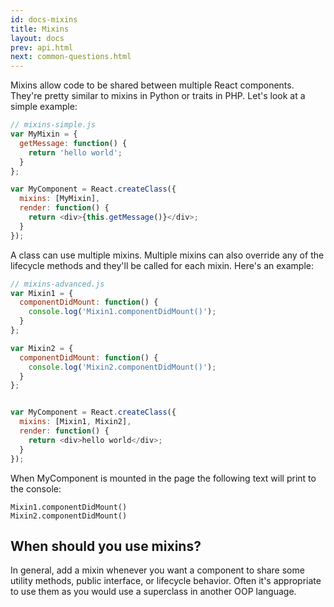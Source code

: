 ```yaml
---
id: docs-mixins
title: Mixins
layout: docs
prev: api.html
next: common-questions.html
---
```


Mixins allow code to be shared between multiple React components. They're pretty similar to mixins in Python or traits in PHP. Let's look at a simple example:

```javascript
// mixins-simple.js
var MyMixin = {
  getMessage: function() {
    return 'hello world';
  }
};

var MyComponent = React.createClass({
  mixins: [MyMixin],
  render: function() {
    return <div>{this.getMessage()}</div>;
  }
});
```

A class can use multiple mixins. Multiple mixins can also override any of the lifecycle methods and they'll be called for each mixin. Here's an example:

```javascript
// mixins-advanced.js
var Mixin1 = {
  componentDidMount: function() {
    console.log('Mixin1.componentDidMount()');
  }
};

var Mixin2 = {
  componentDidMount: function() {
    console.log('Mixin2.componentDidMount()');
  }
};


var MyComponent = React.createClass({
  mixins: [Mixin1, Mixin2],
  render: function() {
    return <div>hello world</div>;
  }
});
```

When MyComponent is mounted in the page the following text will print to the console:

```
Mixin1.componentDidMount()
Mixin2.componentDidMount()
```

## When should you use mixins?

In general, add a mixin whenever you want a component to share some utility methods, public interface, or lifecycle behavior. Often it's appropriate to use them as you would use a superclass in another OOP language.
